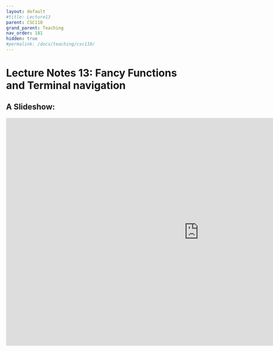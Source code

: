 ```yaml
---
layout: default
#title: Lecture13
parent: CSC110
grand_parent: Teaching
nav_order: 181
hidden: true
#permalink: /docs/teaching/csc110/
---  
```

  

Lecture Notes 13: Fancy Functions and Terminal navigation
===========================================



A Slideshow:
---------------

<iframe src="https://docs.google.com/presentation/d/1s8_ZXEY6odDbQNdHz489xgBrqfrzfUPlo_iTKaTO4to/embed?start=false&loop=false&delayms=60000" frameborder="0" width="1055" height="623" allowfullscreen="true" mozallowfullscreen="true" webkitallowfullscreen="true"></iframe>

